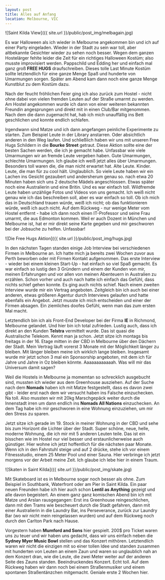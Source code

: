 ```yaml
---
layout: post
title: Alles auf Anfang
location: Melbourne, VIC
---
```


![Saint Kilda View]({{ site.url }}/public/post_img/melbagain.jpg)

Es war Halloween als ich wieder in Melbourne angekommen bin und ich auf einer Party eingeladen. Wieder in der Stadt zu sein war toll, aber altbekannte Gesichter wieder zu sehen noch besser. Wegen dem ganzen Hostelärger fehlte leider die Zeit für ein richtiges Halloween Kostüm; also musste improvisiert werden. Pappschild und Edding her und einfach mal ganz groß **FREE HUGS** draufschreiben. Dieses tolle Last Minute Kostüm sollte letztendlich für eine ganze Menge Spaß und hunderte von Umarmungen sorgen. Später am Abend kam dann noch eine ganze Menge Kunstblut zu dem Kostüm dazu.

Nach der feucht fröhlichen Feier ging ich also zurück zum Hostel - nicht ohne dabei von vielen fremden Leuten auf der Straße umarmt zu werden. Am Hostel angekommen wurde ich dann von einer weiteren bekannten Freundin angesprungen und direkt mit in einen Club/Bar mitgenommen. Nach dem die dann zugemacht hat, hab ich mich unauffällig ins Bett geschlichen und konnte endlich schlafen.

Irgendwann sind Matze und ich dann angefangen peinliche Experimente zu starten. Zum Beispiel Leute in der Library anstarren. Oder absichtlich anderen in den Weg laufen. Und schließlich haben wir uns mit unseren Free Hugs Schildern in die **Bourke Street** getraut. Diese Aktion sollte eine der besten Sachen werden, die ich je gemacht habe. Unfassbar wie viele Umarmungen wir an fremde Leute vergeben haben. Gute Umarmungen, schlechte Umarmungen. Ich glaube ich weiß jetzt alles über Umarmungen. Besonders toll waren die, die man nicht erwartet hat. Alte Leute. Kinder. Leute, die man für zu cool hält. Unglaublich. So viele Leute haben wir ein Lachen ins Gesicht gezaubert und andersherum genau so. nach etwa 20 Minuten haben sich uns 2 deutsche Mädels angeschlossen. Etwas später noch eine Australierin und eine Britin. Und es war einfach toll. Wildfremde Leute haben unzählige Fotos und Videos von uns gemacht. Ich weiß nicht genau wie ich das beschreiben soll, aber es war einfach so toll. Ob ich mich das in Deutschland trauen würde, weiß ich nicht; ob das funktionieren würde, weiß ich auch nicht. Auf dem Rückweg - nur wenige Meter vom Hostel entfernt - habe ich dann noch einen IT-Professor und seine Frau umarmt, die aus Edmonton kommen. Weil er auch Dozent in München und Melbourne ist, hat er mir direkt seine Karte gegeben und mir geschworen bei der Jobsuche zu helfen. Unfassbar!

![Die Free Hugs Aktion]({{ site.url }}/public/post_img/hugs.jpg)

In den nächsten Tagen standen einige Job Interview bei verschiedenen Firmen in Melbourne an. Ich hatte mich ja bereits zwei Wochen zuvor aus Perth beworben oder mit Firmen Kontakt aufgenommen. Das erste Interview - wieder bei einem kleinen Start-Up - hat einfach so viel Spaß gemacht. Es war einfach so lustig den 3 Gründern und einem der Kunden von mir, meinen Erfahrungen und vor allen von meinen Abenteuern in Australien zu erzählen. Schon vorher und auch nach hatte ich einfach das Gefühl, dass nichts schief gehen konnte. Es ging auch nichts schief. Nach einem zweiten Interview wurde mir ein Vertrag angeboten. Zeitgleich bin ich auch bei einer anderen, etwas größeren Agentur durch Interviews gelaufen und hatte ebenfalls ein Angebot. Jetzt musste ich mich entscheiden und einer der Firmen absagen. Ein ziemliches doofes Gefühl, wenn man das zum ersten Mal macht.

Letztendlich bin ich als Front-End Developer bei der Firma **IE** in Richmond, Melbourne gelandet. Und hier bin ich total zufrieden. Lustig auch, dass ich direkt an den Kunden **Telstra** vermittelt wurde. Das ist quasi die Australische Telekom. Kennt man ja schon. Jetzt sitze ich montags bis freitags in der 16. Etage mitten in der CBD in Melbourne über den Dächern der Stadt. Mein Vertrag läuft vorerst 3 Monate mit der Möglichkeit länger zu bleiben. Mit länger bleiben meine ich wirklich lange bleiben. Insgesamt wurde mir jetzt schon 3 mal ein Sponsorship angeboten, mit dem ich für Jahre und Jahre in Oz bleiben könnte. Aaaaaaaaaaaah. Was will mir das Universum damit sagen?

Weil die Hostels in Melbourne ja momemtan so schrecklich ausgebucht sind, mussten ich wieder aus dem Greenhouse ausziehen. Auf der Suche nach dem **Nomads** haben ich mit Matze festgestellt, dass es davon zwei gibt - leider erst nach dem wir versucht haben ins Falsche einzuchecken. Na toll. Also mussten wir mit 20kg Marschgepäck weiter durch die Innenstadt irren um dann endlich ins **Nomads All Nations** einzuchecken. An dem Tag habe ich mir geschworen in eine Wohnung einzuziehen, um mir den Stress zu sparen.

Jetzt sitze ich gerade im 19. Stock in meiner Wohnung in der CBD und sehe bis zum Horizont die Lichter über der Stadt. Super schöne, neue, helle, moderne Wohnung, die ich mir mit 5 anderen Leuten teile. Das ist ein bisschen wie im Hostel nur viel besser und erstaunlicherweise auch günstiger. Hier wohne ich jetzt hoffentlich für die nächsten paar Monate. Wenn ich in den Fahrstuhl steige und auf 2 drücke, stehe ich vor einem Fitnessstudio, einem 25 Meter Pool und einer Sauna. Hier verbringe ich jetzt morgens vor der Arbeit meine Zeit. Ich glaube ich lebe hier in einem Traum.

![Skaten in Saint Kilda]({{ site.url }}/public/post_img/skate.jpg)

Mit Skateboard ist es in Melbourne sogar noch besser als ohne. Zum Beispiel in Southbank, Waterfront oder am Pier in Saint Kilda. Ein paar neuen Freunden habe ich hier auch schon **Lentil as Anything** gezeigt und alle davon begeistert. An einem ganz ganz komischen Abend bin ich mit Matze und Arslan rausgegangen: Erst ins Greenhouse reingeschlichen, dann mit den Trams wie bescheuert durch die Stadt gefahren, dann mit einer Australierin in die Laundry Bar, ins Perseverance, zurück zur Laundry Bar (wo wir nicht mein reingelassen wurden) und auf dem Rückweg noch durch den Carlton Park nach Hause.

Vorgestern haben **Mumford and Sons** hier gespielt. 200$ pro Ticket waren uns zu teuer und wir haben uns gedacht, dass wir uns einfach neben die **Sydney Myer Music Bowl** stellen und das Konzert mithören. Letztendlich waren wir nicht die einzigen mit so einer tollen Idee und standen zusammen mit hunderten von Leuten an einem Zaun und waren so unglaublich nah an dem Konzert dran, wie die Leute, die zwei Meter weiter auf der anderen Seite des Zauns standen. Beeindruckendes Konzert. Echt toll. Auf dem Rückweg haben wir dann noch bei einem Straßenmusiker und einem spontanen Straßentänzchen mitgemacht. Geniale erste 2 Wochen hier.